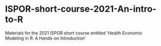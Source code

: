 # ISPOR-short-course-2021-An-intro-to-R
 Materials for the 2021 ISPOR short course entitled 'Health Economic Modeling in R: A Hands-on Introduction'
